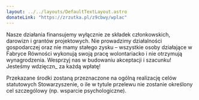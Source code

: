 ```yaml
---
layout: ../../layouts/DefaultTextLayout.astro
donateLink: "https://zrzutka.pl/z9cbwy/wplac"
---
```


Nasze działania finansujemy wyłącznie ze składek członkowskich, darowizn i grantów projektowych. Nie prowadzimy działalności gospodarczej oraz nie mamy stałego zysku – wszystkie osoby działające w Fabryce Równości wykonują swoją pracę wolontariacko i nie otrzymują wynagrodzenia. Wesprzyj nas w budowaniu akceptacji i szacunku! Jesteśmy wdzięczn\_ za każdą wpłatę!

Przekazane środki zostaną przeznaczone na ogólną realizację celów statutowych Stowarzyszenie, o ile w tytule przelewu nie zostanie określony cel szczególowy (np. wsparcie psychologiczne).
